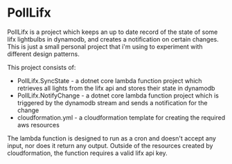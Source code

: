 # PollLifx

PollLifx is a project which keeps an up to date record of the state of some lifx lightbulbs in dynamodb, and creates a notification on certain changes. This is just a small personal project that i'm using to experiment with different design patterns.

This project consists of:
* PollLifx.SyncState - a dotnet core lambda function project which retrieves all lights from the lifx api and stores their state in dynamodb
* PollLifx.NotifyChange - a dotnet core lambda function project which is triggered by the dynamodb stream and sends a notification for the change
* cloudformation.yml - a cloudformation template for creating the required aws resources

The lambda function is designed to run as a cron and doesn't accept any input, nor does it return any output. Outside of the resources created by cloudformation, the function requires a valid lifx api key.